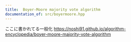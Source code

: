 ```yaml
---
title:  Boyer-Moore majority vote algorithm
documentation_of: src/boyermoore.hpp
---
```


ここに書かれてる一般化
https://noshi91.github.io/algorithm-encyclopedia/boyer-moore-majority-vote-algorithm